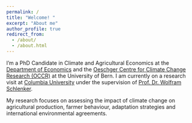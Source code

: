 ```yaml
---
permalink: /
title: "Welcome! "
excerpt: "About me"
author_profile: true
redirect_from: 
  - /about/
  - /about.html
---
```


I’m a PhD Candidate in Climate and Agricultural Economics at the <a href="https://www.vwi.unibe.ch/index_eng.html">Department of Economics</a> and the <a href="https://www.oeschger.unibe.ch">Oeschger Centre for Climate Change Research (OCCR)</a> at the University of Bern. I am currently on a research visit at <a href="https://www.columbia.edu">Columbia University</a> under the supervision of <a href="http://www.columbia.edu/~ws2162/">Prof. Dr. Wolfram Schlenker</a>.

My research focuses on assessing the impact of climate change on agricultural production, farmer behaviour, adaptation strategies and international environmental agreements.

